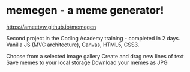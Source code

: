 # memegen - a meme generator!
https://ameetyw.github.io/memegen

Second project in the Coding Academy training - completed in 2 days.
Vanilla JS (MVC architecture), Canvas, HTML5, CSS3.

Choose from a selected image gallery
Create and drag new lines of text
Save memes to your local storage
Download your memes as JPG
